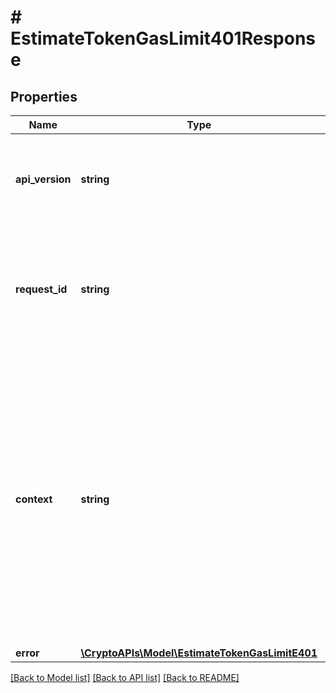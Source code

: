 # # EstimateTokenGasLimit401Response

## Properties

Name | Type | Description | Notes
------------ | ------------- | ------------- | -------------
**api_version** | **string** | Specifies the version of the API that incorporates this endpoint. |
**request_id** | **string** | Defines the ID of the request. The &#x60;requestId&#x60; is generated by Crypto APIs and it&#39;s unique for every request. |
**context** | **string** | In batch situations the user can use the context to correlate responses with requests. This property is present regardless of whether the response was successful or returned as an error. &#x60;context&#x60; is specified by the user. | [optional]
**error** | [**\CryptoAPIs\Model\EstimateTokenGasLimitE401**](EstimateTokenGasLimitE401.md) |  |

[[Back to Model list]](../../README.md#models) [[Back to API list]](../../README.md#endpoints) [[Back to README]](../../README.md)

